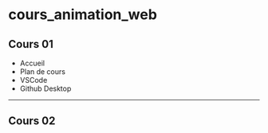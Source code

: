 # cours_animation_web
## Cours 01
- Accueil
- Plan de cours
- VSCode
- Github Desktop
---
## Cours 02
